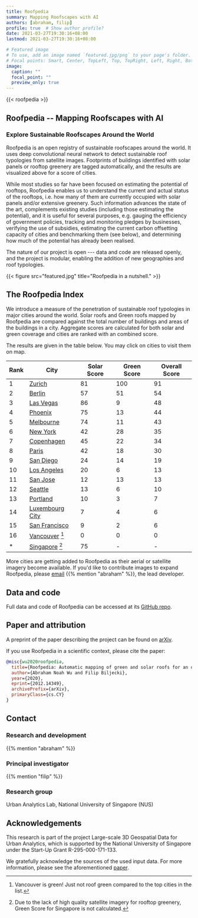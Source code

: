 ```yaml
---
title: Roofpedia
summary: Mapping Roofscapes with AI
authors: [abraham, filip]
profile: true  # Show author profile?
date: 2021-03-27T19:30:16+08:00
lastmod: 2021-03-27T19:30:16+08:00

# Featured image
# To use, add an image named `featured.jpg/png` to your page's folder.
# Focal points: Smart, Center, TopLeft, Top, TopRight, Left, Right, BottomLeft, Bottom, BottomRight.
image:
  caption: ""
  focal_point: ""
  preview_only: true
---
```


{{< roofpedia >}}

## Roofpedia -- Mapping Roofscapes with AI

### Explore Sustainable Roofscapes Around the World

Roofpedia is an open registry of sustainable roofscapes around the world.
It uses deep convolutional neural network to detect sustainable roof typologies from satellite images.
Footprints of buildings identified with solar panels or rooftop greenery are tagged automatically, and the results are visualized above for a score of cities.

While most studies so far have been focused on estimating the potential of rooftops, Roofpedia enables us to understand the current and actual status of the rooftops, i.e. how many of them are currently occupied with solar panels and/or extensive greenery.
Such information advances the state of the art, complements existing studies (including those estimating the potential), and it is useful for several purposes, e.g. gauging the efficiency of government policies, tracking and monitoring pledges by businesses, verifying the use of subsidies, estimating the current carbon offsetting capacity of cities and benchmarking them (see below), and determining how much of the potential has already been realised.

The nature of our project is open --- data and code are released openly, and the project is modular, enabling the addition of new geographies and roof typologies.

{{< figure src="featured.jpg" title="Roofpedia in a nutshell." >}}

## The Roofpedia Index

We introduce a measure of the penetration of sustainable roof typologies in major cities around the world.
Solar roofs and Green roofs mapped by Roofpedia are compared against the total number of buildings and areas of the buildings in a city. Aggregate scores are calculated for both solar and green coverage and cities are ranked with an combined score.

The results are given in the table below.
You may click on cities to visit them on map.

| **Rank** | **City**                           | **Solar Score** | **Green Score** | **Overall Score** |
| -------- | ---------------------------------- | --------------- | --------------- | ----------------- |
| 1        | [Zurich][Zurich]                   | 81              | 100             | 91                |
| 2        | [Berlin][Berlin]                   | 57              | 51              | 54                |
| 3        | [Las Vegas][Las Vegas]             | 86              | 9               | 48                |
| 4        | [Phoenix][Phoenix]                 | 75              | 13              | 44                |
| 5        | [Melbourne][Melbourne]             | 74              | 11              | 43                |
| 6        | [New York][New York]               | 42              | 28              | 35                |
| 7        | [Copenhagen][Copenhagen]           | 45              | 22              | 34                |
| 8        | [Paris][Paris]                     | 42              | 18              | 30                |
| 9        | [San Diego][San Diego]             | 24              | 14              | 19                |
| 10       | [Los Angeles][Los Angeles]         | 20              | 6               | 13                |
| 11       | [San Jose][San Jose]               | 12              | 13              | 13                |
| 12       | [Seattle][Seattle]                 | 13              | 6               | 10                |
| 13       | [Portland][Portland]               | 10              | 3               | 7                 |
| 14       | [Luxembourg City][Luxembourg City] | 7               | 4               | 6                 |
| 15       | [San Francisco][San Francisco]     | 9               | 2               | 6                 |
| 16       | [Vancouver][Vancouver] [^1]             | 0               | 0               | 0                 |
| *        | [Singapore][Singapore] [^2]            | 75              | -               | -                 |

 
[^1]: Vancouver is green! Just not roof green compared to the top cities in the list.
[^2]: Due to the lack of high quality satellite imagery for rooftop greenery, Green Score for Singapore is not calculated.

More cities are getting added to Roofpedia as their aerial or satellite imagery become available.
If you'd like to contribute images to expand Roofpedia, please [email](mailto:abraham@nus.edu.sg) {{% mention "abraham" %}}, the lead developer.

## Data and code

Full data and code of Roofpedia can be accessed at its [GitHub repo](https://github.com/ualsg/Roofpedia).

## Paper and attribution

A preprint of the paper describing the project can be found on [arXiv](https://arxiv.org/abs/2012.14349).

If you use Roofpedia in a scientific context, please cite the paper:

```bibtex
@misc{wu2020roofpedia,
  title={Roofpedia: Automatic mapping of green and solar roofs for an open roofscape registry and evaluation of urban sustainability}, 
  author={Abraham Noah Wu and Filip Biljecki},
  year={2020},
  eprint={2012.14349},
  archivePrefix={arXiv},
  primaryClass={cs.CY}
}
```


[Zurich]:https://api.mapbox.com/styles/v1/iceofsky1/ckkaqwtr500v317r01y46xp6r.html?fresh=true&title=view&access_token=pk.eyJ1IjoiaWNlb2Zza3kxIiwiYSI6ImNraTF4ejIxaDBxNGgycm1zd3ZvMThwOGMifQ.-QrGKalxvWk3sY7BqDbI1Q#12.94/47.37444/8.52924

[Berlin]:https://api.mapbox.com/styles/v1/iceofsky1/ckkaqwtr500v317r01y46xp6r.html?fresh=true&title=view&access_token=pk.eyJ1IjoiaWNlb2Zza3kxIiwiYSI6ImNraTF4ejIxaDBxNGgycm1zd3ZvMThwOGMifQ.-QrGKalxvWk3sY7BqDbI1Q#12.93/52.51752/13.3837

[Las Vegas]:https://api.mapbox.com/styles/v1/iceofsky1/ckkaqwtr500v317r01y46xp6r.html?fresh=true&title=view&access_token=pk.eyJ1IjoiaWNlb2Zza3kxIiwiYSI6ImNraTF4ejIxaDBxNGgycm1zd3ZvMThwOGMifQ.-QrGKalxvWk3sY7BqDbI1Q#12.5/36.13763/-115.15459

[Phoenix]:https://api.mapbox.com/styles/v1/iceofsky1/ckkaqwtr500v317r01y46xp6r.html?fresh=true&title=view&access_token=pk.eyJ1IjoiaWNlb2Zza3kxIiwiYSI6ImNraTF4ejIxaDBxNGgycm1zd3ZvMThwOGMifQ.-QrGKalxvWk3sY7BqDbI1Q#12.5/33.43687/-112.03097

[Melbourne]:https://api.mapbox.com/styles/v1/iceofsky1/ckkaqwtr500v317r01y46xp6r.html?fresh=true&title=view&access_token=pk.eyJ1IjoiaWNlb2Zza3kxIiwiYSI6ImNraTF4ejIxaDBxNGgycm1zd3ZvMThwOGMifQ.-QrGKalxvWk3sY7BqDbI1Q#12.98/-37.81802/144.94817

[New York]:https://api.mapbox.com/styles/v1/iceofsky1/cki2tjlpr60yz19p95fcqr9h9.html?fresh=true&title=view&access_token=pk.eyJ1IjoiaWNlb2Zza3kxIiwiYSI6ImNraTF4ejIxaDBxNGgycm1zd3ZvMThwOGMifQ.-QrGKalxvWk3sY7BqDbI1Q

[Copenhagen]:https://api.mapbox.com/styles/v1/iceofsky1/ckkaqwtr500v317r01y46xp6r.html?fresh=true&title=view&access_token=pk.eyJ1IjoiaWNlb2Zza3kxIiwiYSI6ImNraTF4ejIxaDBxNGgycm1zd3ZvMThwOGMifQ.-QrGKalxvWk3sY7BqDbI1Q#12.93/55.68293/12.56875

[Paris]:https://api.mapbox.com/styles/v1/iceofsky1/ckkaqwtr500v317r01y46xp6r.html?fresh=true&title=view&access_token=pk.eyJ1IjoiaWNlb2Zza3kxIiwiYSI6ImNraTF4ejIxaDBxNGgycm1zd3ZvMThwOGMifQ.-QrGKalxvWk3sY7BqDbI1Q#12.94/48.85579/2.34247

[San Diego]:https://api.mapbox.com/styles/v1/iceofsky1/ckkaqwtr500v317r01y46xp6r.html?fresh=true&title=view&access_token=pk.eyJ1IjoiaWNlb2Zza3kxIiwiYSI6ImNraTF4ejIxaDBxNGgycm1zd3ZvMThwOGMifQ.-QrGKalxvWk3sY7BqDbI1Q#12.8/32.71559/-117.1766

[Los Angeles]:https://api.mapbox.com/styles/v1/iceofsky1/ckkaqwtr500v317r01y46xp6r.html?fresh=true&title=view&access_token=pk.eyJ1IjoiaWNlb2Zza3kxIiwiYSI6ImNraTF4ejIxaDBxNGgycm1zd3ZvMThwOGMifQ.-QrGKalxvWk3sY7BqDbI1Q#12.64/34.04272/-118.19739

[San Jose]:https://api.mapbox.com/styles/v1/iceofsky1/ckkaqwtr500v317r01y46xp6r.html?fresh=true&title=view&access_token=pk.eyJ1IjoiaWNlb2Zza3kxIiwiYSI6ImNraTF4ejIxaDBxNGgycm1zd3ZvMThwOGMifQ.-QrGKalxvWk3sY7BqDbI1Q#12.7/37.33137/-121.88839

[Seattle]:https://api.mapbox.com/styles/v1/iceofsky1/ckkaqwtr500v317r01y46xp6r.html?fresh=true&title=view&access_token=pk.eyJ1IjoiaWNlb2Zza3kxIiwiYSI6ImNraTF4ejIxaDBxNGgycm1zd3ZvMThwOGMifQ.-QrGKalxvWk3sY7BqDbI1Q#12/47.60711/-122.33685

[Portland]:https://api.mapbox.com/styles/v1/iceofsky1/ckkaqwtr500v317r01y46xp6r.html?fresh=true&title=view&access_token=pk.eyJ1IjoiaWNlb2Zza3kxIiwiYSI6ImNraTF4ejIxaDBxNGgycm1zd3ZvMThwOGMifQ.-QrGKalxvWk3sY7BqDbI1Q#12.5/45.52039/-122.67767

[San Francisco]:https://api.mapbox.com/styles/v1/iceofsky1/ckkaqwtr500v317r01y46xp6r.html?fresh=true&title=view&access_token=pk.eyJ1IjoiaWNlb2Zza3kxIiwiYSI6ImNraTF4ejIxaDBxNGgycm1zd3ZvMThwOGMifQ.-QrGKalxvWk3sY7BqDbI1Q#12.5/37.77993/-122.42131

[Vancouver]:https://api.mapbox.com/styles/v1/iceofsky1/ckkaqwtr500v317r01y46xp6r.html?fresh=true&title=view&access_token=pk.eyJ1IjoiaWNlb2Zza3kxIiwiYSI6ImNraTF4ejIxaDBxNGgycm1zd3ZvMThwOGMifQ.-QrGKalxvWk3sY7BqDbI1Q#12/49.26528/-123.11271

[Luxembourg City]:  https://api.mapbox.com/styles/v1/iceofsky1/ckkaqwtr500v317r01y46xp6r.html?fresh=true&title=view&access_token=pk.eyJ1IjoiaWNlb2Zza3kxIiwiYSI6ImNraTF4ejIxaDBxNGgycm1zd3ZvMThwOGMifQ.-QrGKalxvWk3sY7BqDbI1Q#13.49/49.61314/6.12884

[Singapore]: https://api.mapbox.com/styles/v1/iceofsky1/ckkaqwtr500v317r01y46xp6r.html?fresh=true&title=view&access_token=pk.eyJ1IjoiaWNlb2Zza3kxIiwiYSI6ImNraTF4ejIxaDBxNGgycm1zd3ZvMThwOGMifQ.-QrGKalxvWk3sY7BqDbI1Q#11.35/1.3625/103.7974





## Contact

### Research and development
{{% mention "abraham" %}}

### Principal investigator
{{% mention "filip" %}}

### Research group
Urban Analytics Lab, National University of Singapore (NUS)

## Acknowledgements

This research is part of the project Large-scale 3D Geospatial Data for Urban Analytics, which is supported by the National University of Singapore under the Start-Up Grant R-295-000-171-133.

We gratefully acknowledge the sources of the used input data.
For more information, please see the aforementioned [paper](https://arxiv.org/abs/2012.14349).
